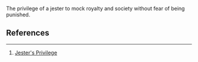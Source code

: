 The privilege of a jester to mock royalty and society without fear of being punished.

## References
---
1. [Jester's Privilege](https://en.wikipedia.org/wiki/Jester#Jester's_privilege)